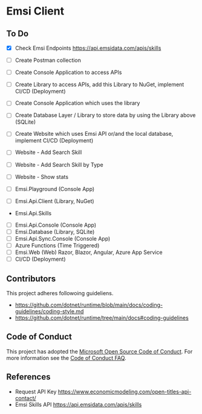 # Emsi Client

## To Do 

- [x] Check Emsi Endpoints https://api.emsidata.com/apis/skills
- [ ] Create Postman collection
- [ ] Create Console Application to access APIs
- [ ] Create Library to access APIs, add this Library to NuGet, implement CI/CD (Deployment)
- [ ] Create Console Application which uses the library
- [ ] Create Database Layer / Library to store data by using the Library above (SQLite)
- [ ] Create Website which uses Emsi API or/and the local database, implement CI/CD (Deployment) 
- [ ] Website - Add Search Skill
- [ ] Website - Add Search Skill by Type
- [ ] Website - Show stats

- [ ] Emsi.Playground (Console App)
- [ ]  Emsi.Api.Client (Library, NuGet)
  - Emsi.Api.Skills
- [ ]  Emsi.Api.Console (Console App)
- [ ]  Emsi.Database (Library, SQLite)
- [ ]  Emsi.Api.Sync.Console (Console App) 
- [ ]  Azure Functions (Time Triggered)
- [ ]  Emsi.Web (Web) Razor, Blazor, Angular, Azure App Service 
- [ ]  CI/CD (Deployment)

## Contributors
This project adheres followoing guideliens.
- https://github.com/dotnet/runtime/blob/main/docs/coding-guidelines/coding-style.md
- https://github.com/dotnet/runtime/tree/main/docs#coding-guidelines

## Code of Conduct
This project has adopted the [Microsoft Open Source Code of Conduct](https://opensource.microsoft.com/codeofconduct/). For more information see the [Code of Conduct FAQ](https://opensource.microsoft.com/codeofconduct/faq/).

## References
- Request API Key https://www.economicmodeling.com/open-titles-api-contact/
- Emsi Skills API https://api.emsidata.com/apis/skills


